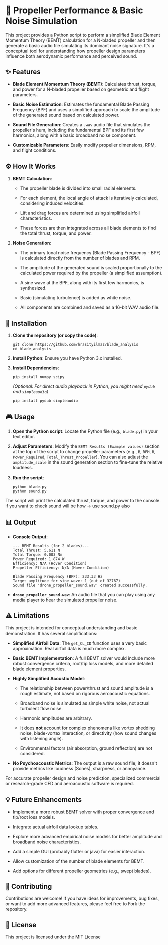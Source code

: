 # 🚁 Propeller Performance & Basic Noise Simulation

This project provides a Python script to perform a simplified Blade Element Momentum Theory (BEMT) calculation for a N-bladed propeller and then generate a basic audio file simulating its dominant noise signature. It's a conceptual tool for understanding how propeller design parameters influence both aerodynamic performance and perceived sound.

## ✨ Features

* **Blade Element Momentum Theory (BEMT)**: Calculates thrust, torque, and power for a N-bladed propeller based on geometric and flight parameters.

* **Basic Noise Estimation**: Estimates the fundamental Blade Passing Frequency (BPF) and uses a simplified approach to scale the amplitude of the generated sound based on calculated power.

* **Sound File Generation**: Creates a `.wav` audio file that simulates the propeller's hum, including the fundamental BPF and its first few harmonics, along with a basic broadband noise component.

* **Customizable Parameters**: Easily modify propeller dimensions, RPM, and flight conditions.

## ⚙️ How It Works

1.  **BEMT Calculation**:

    * The propeller blade is divided into small radial elements.

    * For each element, the local angle of attack is iteratively calculated, considering induced velocities.

    * Lift and drag forces are determined using simplified airfoil characteristics.

    * These forces are then integrated across all blade elements to find the total thrust, torque, and power.

2.  **Noise Generation**:

    * The primary tonal noise frequency (Blade Passing Frequency - BPF) is calculated directly from the number of blades and RPM.

    * The amplitude of the generated sound is scaled proportionally to the calculated power required by the propeller (a simplified assumption).

    * A sine wave at the BPF, along with its first few harmonics, is synthesized.

    * Basic (simulating turbulence) is added as white noise.

    * All components are combined and saved as a 16-bit WAV audio file.

## 🚀 Installation

1.  **Clone the repository (or copy the code)**:

    ```
    git clone https://github.com/hrasityilmaz/blade_analysis
    cd blade_analysis

    ```

2.  **Install Python**: Ensure you have Python 3.x installed.

3.  **Install Dependencies**:

    ```
    pip install numpy scipy

    ```

    *(Optional: For direct audio playback in Python, you might need `pydub` and `simpleaudio`)*

    ```
    pip install pydub simpleaudio

    ```

## 🎮 Usage

1.  **Open the Python script**:
    Locate the Python file (e.g., `blade.py`) in your text editor.

2.  **Adjust Parameters**:
    Modify the `BEMT Results (Example values)` section at the top of the script to change propeller parameters (e.g., `B`, `RPM`, `R`, `Power_Required`, `Total_Thrust_Propeller`). You can also adjust the `amplitude_scale` in the sound generation section to fine-tune the relative loudness.

3.  **Run the script**:

    ```
    python blade.py
    python sound.py

    ```

The script will print the calculated thrust, torque, and power to the console. if you want to check sound will be how -> use sound.py also

## 📊 Output

* **Console Output**:

    ```
    --- BEMT Results (for 2 blades)---
  Total Thrust: 5.611 N
  Total Torque: 0.003 Nm
  Power Required: 1.874 W
  Efficiency: N/A (Hover Condition)
  Propeller Efficiency: N/A (Hover Condition)
    
  Blade Passing Frequency (BPF): 233.33 Hz
  Target amplitude for sine wave: 1 (out of 32767)
  Sound file 'drone_propeller_sound.wav' created successfully.

    ```

* **`drone_propeller_sound.wav`**: An audio file that you can play using any media player to hear the simulated propeller noise.

## ⚠️ Limitations

This project is intended for conceptual understanding and basic demonstration. It has several simplifications:

* **Simplified Airfoil Data**: The `get_CL_CD` function uses a very basic approximation. Real airfoil data is much more complex.

* **Basic BEMT Implementation**: A full BEMT solver would include more robust convergence criteria, root/tip loss models, and more detailed blade element properties.

* **Highly Simplified Acoustic Model**:

    * The relationship between power/thrust and sound amplitude is a rough estimate, not based on rigorous aeroacoustic equations.

    * Broadband noise is simulated as simple white noise, not actual turbulent flow noise.

    * Harmonic amplitudes are arbitrary.

    * It does **not** account for complex phenomena like vortex shedding noise, blade-vortex interaction, or directivity (how sound changes with listening angle).

    * Environmental factors (air absorption, ground reflection) are not considered.

* **No Psychoacoustic Metrics**: The output is a raw sound file; it doesn't provide metrics like loudness (Sones), sharpness, or annoyance.

For accurate propeller design and noise prediction, specialized commercial or research-grade CFD and aeroacoustic software is required.

## 💡 Future Enhancements

* Implement a more robust BEMT solver with proper convergence and tip/root loss models.

* Integrate actual airfoil data lookup tables.

* Explore more advanced empirical noise models for better amplitude and broadband noise characteristics.

* Add a simple GUI (probably flutter or java) for easier interaction.

* Allow customization of the number of blade elements for BEMT.

* Add options for different propeller geometries (e.g., swept blades).

## 🤝 Contributing

Contributions are welcome! If you have ideas for improvements, bug fixes, or want to add more advanced features, please feel free to Fork the repository.

## 📄 License

This project is licensed under the MIT License
